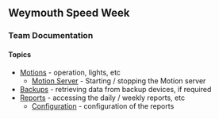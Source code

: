 ## Weymouth Speed Week

### Team Documentation

#### Topics

- [Motions](motions.md) - operation, lights, etc
  - [Motion Server](server.md) - Starting / stopping the Motion server
- [Backups](backups.md) - retrieving data from backup devices, if required
- [Reports](reports.md) - accessing the daily / weekly reports, etc
  - [Configuration](config.md) - configuration of the reports
